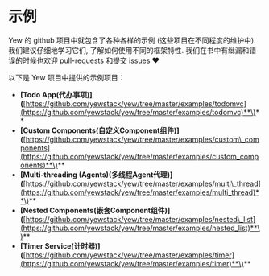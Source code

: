 # 示例

Yew 的 github 项目中就包含了各种各样的示例 \(这些项目在不同程度的维护中\). 我们建议仔细地学习它们, 了解如何使用不同的框架特性. 我们在书中有纰漏和错误的时候也欢迎 pull-requests 和提交 issues ♥️

以下是 Yew 项目中提供的示例项目：

* **\[**Todo App\(代办事项\)**\]\(**[https://github.com/yewstack/yew/tree/master/examples/todomvc](https://github.com/yewstack/yew/tree/master/examples/todomvc)**\)**
* **\[**Custom Components\(自定义Component组件\)**\]\(**[https://github.com/yewstack/yew/tree/master/examples/custom\_components](https://github.com/yewstack/yew/tree/master/examples/custom_components)**\)**
* **\[**Multi-threading \(Agents\)\(多线程Agent代理\)**\]\(**[https://github.com/yewstack/yew/tree/master/examples/multi\_thread](https://github.com/yewstack/yew/tree/master/examples/multi_thread)**\)**
* **\[**Nested Components\(嵌套Component组件\)**\]\(**[https://github.com/yewstack/yew/tree/master/examples/nested\_list](https://github.com/yewstack/yew/tree/master/examples/nested_list)**\)**
* **\[**Timer Service\(计时器\)**\]\(**[https://github.com/yewstack/yew/tree/master/examples/timer](https://github.com/yewstack/yew/tree/master/examples/timer)**\)**
